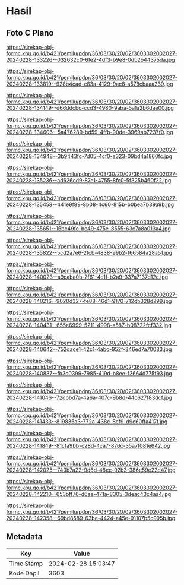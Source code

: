 # Hasil

## Foto C Plano

https://sirekap-obj-formc.kpu.go.id/b421/pemilu/pdpr/36/03/30/20/02/3603302002027-20240228-133226--032632c0-6fe2-4df3-b9e8-0db2b44375da.jpg

https://sirekap-obj-formc.kpu.go.id/b421/pemilu/pdpr/36/03/30/20/02/3603302002027-20240228-133819--928b4cad-c83a-4129-9ac8-a578cbaaa239.jpg

https://sirekap-obj-formc.kpu.go.id/b421/pemilu/pdpr/36/03/30/20/02/3603302002027-20240228-134149--d66ddcbc-ccd3-4980-9aba-5a1a2b6dae00.jpg

https://sirekap-obj-formc.kpu.go.id/b421/pemilu/pdpr/36/03/30/20/02/3603302002027-20240228-134606--5a476289-bd59-4ffb-90de-3969ab7237f0.jpg

https://sirekap-obj-formc.kpu.go.id/b421/pemilu/pdpr/36/03/30/20/02/3603302002027-20240228-134948--3b9443fc-7d05-4cf0-a323-09bd4a1860fc.jpg

https://sirekap-obj-formc.kpu.go.id/b421/pemilu/pdpr/36/03/30/20/02/3603302002027-20240228-135236--ad626cd9-87e1-4755-8fc0-5f325b460f22.jpg

https://sirekap-obj-formc.kpu.go.id/b421/pemilu/pdpr/36/03/30/20/02/3603302002027-20240228-135458--441e9f89-8b08-4c60-815b-b0bea7b39a9b.jpg

https://sirekap-obj-formc.kpu.go.id/b421/pemilu/pdpr/36/03/30/20/02/3603302002027-20240228-135651--16bc49fe-bc49-475e-8555-63c7a8a013a4.jpg

https://sirekap-obj-formc.kpu.go.id/b421/pemilu/pdpr/36/03/30/20/02/3603302002027-20240228-135822--5cd2a7e6-2fcb-4838-99b2-f66584a28a51.jpg

https://sirekap-obj-formc.kpu.go.id/b421/pemilu/pdpr/36/03/30/20/02/3603302002027-20240228-140023--a9caba0b-2f61-4e1f-b2a9-337a7137d12c.jpg

https://sirekap-obj-formc.kpu.go.id/b421/pemilu/pdpr/36/03/30/20/02/3603302002027-20240228-140216--9020d327-fe88-46d1-9170-712db328d299.jpg

https://sirekap-obj-formc.kpu.go.id/b421/pemilu/pdpr/36/03/30/20/02/3603302002027-20240228-140431--655e6999-5211-4998-a587-b08722fcf332.jpg

https://sirekap-obj-formc.kpu.go.id/b421/pemilu/pdpr/36/03/30/20/02/3603302002027-20240228-140642--752dace1-42c1-4abc-952f-346ed7a70083.jpg

https://sirekap-obj-formc.kpu.go.id/b421/pemilu/pdpr/36/03/30/20/02/3603302002027-20240228-140837--fb3c0399-7985-419d-b8ee-f2664d775f93.jpg

https://sirekap-obj-formc.kpu.go.id/b421/pemilu/pdpr/36/03/30/20/02/3603302002027-20240228-141046--72dbbd7a-4a6a-407c-9b8d-44c627f83dcf.jpg

https://sirekap-obj-formc.kpu.go.id/b421/pemilu/pdpr/36/03/30/20/02/3603302002027-20240228-141433--819835a3-772a-438c-8cf9-d9c60ffa417f.jpg

https://sirekap-obj-formc.kpu.go.id/b421/pemilu/pdpr/36/03/30/20/02/3603302002027-20240228-141849--81cfa9bb-c28d-4ca7-876c-35a7f081e642.jpg

https://sirekap-obj-formc.kpu.go.id/b421/pemilu/pdpr/36/03/30/20/02/3603302002027-20240228-142025--740b7a22-9d6d-48ec-92b3-386e59e22d47.jpg

https://sirekap-obj-formc.kpu.go.id/b421/pemilu/pdpr/36/03/30/20/02/3603302002027-20240228-142210--653bff76-d6ae-471a-8305-3deac43c4aa4.jpg

https://sirekap-obj-formc.kpu.go.id/b421/pemilu/pdpr/36/03/30/20/02/3603302002027-20240228-142358--69bd8589-63be-4424-a45e-91107b5c995b.jpg


## Metadata

| Key        | Value               |
| ---------- | ------------------- |
| Time Stamp | 2024-02-28 15:03:47 |
| Kode Dapil | 3603                |



